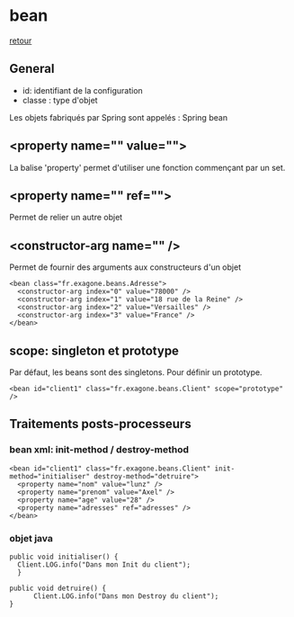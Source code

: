 # bean 
[retour](https://github.com/grouault/spring-tutorial/blob/master/spring-contexte/notes/balise-attributs-xml/configuration-xml.md)

## General
* id: identifiant de la configuration
* classe : type d'objet

Les objets fabriqués par Spring sont appelés : Spring bean

## &lt;property name="" value=""&gt;
La balise 'property' permet d'utiliser une fonction commençant par un set.

## &lt;property name="" ref=""&gt;
Permet de relier un autre objet

## &lt;constructor-arg name="" /&gt;
Permet de fournir des arguments aux constructeurs d'un objet


    <bean class="fr.exagone.beans.Adresse">
      <constructor-arg index="0" value="78000" />
      <constructor-arg index="1" value="18 rue de la Reine" />
      <constructor-arg index="2" value="Versailles" />
      <constructor-arg index="3" value="France" />
    </bean>


## scope: singleton et prototype
Par défaut, les beans sont des singletons.
Pour définir un prototype.
```
<bean id="client1" class="fr.exagone.beans.Client" scope="prototype" />
```


## Traitements posts-processeurs
### bean xml: init-method / destroy-method
    <bean id="client1" class="fr.exagone.beans.Client" init-method="initialiser" destroy-method="detruire">
      <property name="nom" value="lunz" />
      <property name="prenom" value="Axel" />
      <property name="age" value="28" />
      <property name="adresses" ref="adresses" />
    </bean>
    
### objet java
    
    public void initialiser() {
      Client.LOG.info("Dans mon Init du client");
      }
	   
    public void detruire() {
		  Client.LOG.info("Dans mon Destroy du client");
    }
    
    
